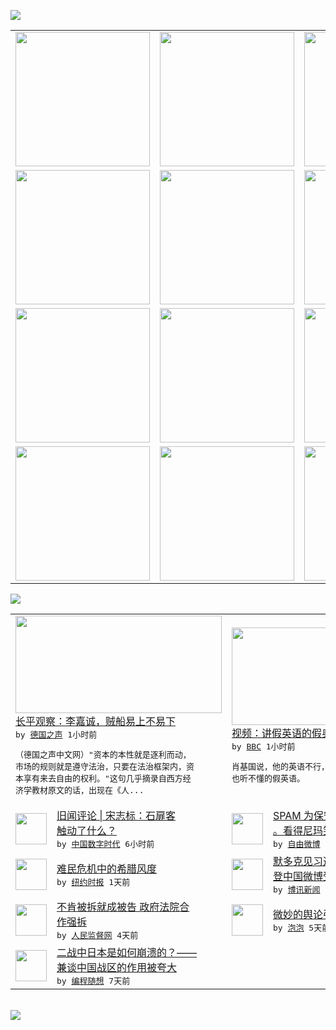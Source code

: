 

<a href="https://github.com/greatfire/z/raw/master/FreeBrowser.apk"><img src="https://raw.githubusercontent.com/greatfire/wiki/master/x/header.png" /></a><table><tr><td width="262" align="center" valign="center"><a href="https://github.com/greatfire/wiki/wiki/nyt" title="纽约时报中文网 国际纵览"><img src="https://raw.githubusercontent.com/greatfire/wiki/master/x/nyt_flag.png" width="215"/></a></td><td width="262" align="center" valign="center"><a href="https://github.com/greatfire/wiki/wiki/dw" title=""><img src="https://raw.githubusercontent.com/greatfire/wiki/master/x/dw_flag.png" width="215"/></a></td><td width="262" align="center" valign="center"><a href="https://github.com/greatfire/wiki/wiki/rmjd" title=""><img src="https://raw.githubusercontent.com/greatfire/wiki/master/x/rmjd_flag.png" width="215"/></a></td></tr><tr><td width="262" align="center" valign="center"><a href="https://github.com/paopaonetizen/website" title="泡泡 - 未经审查的互联网信息"><img src="https://raw.githubusercontent.com/greatfire/wiki/master/x/pp_flag.png" width="215"/></a></td><td width="262" align="center" valign="center"><a href="https://github.com/getlantern/mirror" title="以及自由微博和GreatFire.org官方中文论坛"><img src="https://raw.githubusercontent.com/greatfire/wiki/master/x/lantern_flag.png" width="215"/></a></td><td width="262" align="center" valign="center"><a href="https://github.com/cdtmirrors/m/" title=""><img src="https://raw.githubusercontent.com/greatfire/wiki/master/x/cdt_flag.png" width="215"/></a></td></tr><tr><td width="262" align="center" valign="center"><a href="https://github.com/program-think/blog" title="编程随想的博客"><img src="https://raw.githubusercontent.com/greatfire/wiki/master/x/pt_flag.png" width="215"/></a></td><td width="262" align="center" valign="center"><a href="https://github.com/greatfire/wiki/wiki/bbc" title=""><img src="https://raw.githubusercontent.com/greatfire/wiki/master/x/bbc_flag.png" width="215"/></a></td><td width="262" align="center" valign="center"><a href="https://github.com/freeweibo/s" title="自由微博 - 匿名和不受屏蔽的新浪微博搜索"><img src="https://raw.githubusercontent.com/greatfire/wiki/master/x/fw_flag.png" width="215"/></a></td></tr><tr><td width="262" align="center" valign="center"><a href="https://github.com/greatfire/wiki/wiki/google" title=""><img src="https://raw.githubusercontent.com/greatfire/wiki/master/x/google_flag.png" width="215"/></a></td><td width="262" align="center" valign="center"><a href="https://github.com/bxnews/boxun" title=""><img src="https://raw.githubusercontent.com/greatfire/wiki/master/x/bx_flag.png" width="215"/></a></td><td width="262" align="center" valign="center"><a href="https://github.com/greatfire/wiki/wiki/open-source" title="欢迎访问GreatFire.org开发者项目网站"><img src="https://raw.githubusercontent.com/greatfire/wiki/master/x/open-source_flag.png" width="215"/></a></td></tr></table><img src="https://raw.githubusercontent.com/greatfire/wiki/master/x/newsfeed text.png" /><table cols="4"><tr><td colspan="2" width="380"><a href="http://dw.com/p/1Gacl?maca=chi-GK-text-greatfire-all-chinese-15625-xml-mrss"><img src="http://www.dw.com/image/0,,18192333_302,00.jpg" width="330" height="156"/></a></br><a href="http://dw.com/p/1Gacl?maca=chi-GK-text-greatfire-all-chinese-15625-xml-mrss">长平观察：李嘉诚，贼船易上不易下</a></br><kbd> by <a href="http://dw.de">德国之声</a> 1小时前 </kbd></br><pre>（德国之声中文网）"资本的本性就是逐利而动，<br/>市场的规则就是遵守法治，只要在法治框架内，资<br/>本享有来去自由的权利。"这句几乎摘录自西方经<br/>济学教材原文的话，出现在《人...</pre></td><td colspan="2" width="380"><a href="http://www.bbc.com/zhongwen/simp/multimedia/2015/09/150922_vid_obama_fake"><img src="http://a.files.bbci.co.uk/worldservice/live/assets/images/2015/09/22/150922133041_obama_144x81_bbc_nocredit.jpg" width="330" height="156"/></a></br><a href="http://www.bbc.com/zhongwen/simp/multimedia/2015/09/150922_vid_obama_fake">视频：讲假英语的假奥巴马</a></br><kbd> by <a href="http://www.bbc.co.uk/zhongwen/simp">BBC</a> 1小时前 </kbd></br><pre>肖基国说，他的英语不行，但是他能在表演时讲谁<br/>也听不懂的假英语。</pre></td></tr><tr><td><img src="http://chinadigitaltimes.net/chinese/files/2015/09/%E8%83%A1%E9%80%82%E5%83%8F-245x300.jpg" width="50" height="50"/></td><td width="280"><a href="https://chinadigitaltimes.net/chinese/2015/09/%E6%97%A7%E9%97%BB%E8%AF%84%E8%AE%BA-%E5%AE%8B%E5%BF%97%E6%A0%87%EF%BC%9A%E7%9F%B3%E6%89%89%E5%AE%A2%E8%A7%A6%E5%8A%A8%E4%BA%86%E4%BB%80%E4%B9%88%EF%BC%9F/">旧闻评论 | 宋志标：石扉客<br/>触动了什么？</a></br><kbd> by <a href="http://chinadigitaltimes.net/chinese/">中国数字时代</a> 6小时前 </kbd></td><td><img src="http://ww1.sinaimg.cn/large/8f1bd71bgw1ewbam0gdqcj20hs0vkn29.jpg" width="50" height="50"/></td><td width="280"><a href="https://freeweibo.com/weibo/3889905820271225">SPAM 为保安全，截屏发了<br/>。看得尼玛笑死了～复读...</a></br><kbd> by <a href="https://freeweibo.com/">自由微博</a> 7小时前 </kbd></td></tr><tr><td><img src="http://static01.nyt.com/images/2010/09/16/opinion/Cohen_New/Cohen_New-articleInline.jpg" width="50" height="50"/></td><td width="280"><a href="https://d3qlz4p8smvoli.cloudfront.net/opinion/20150922/c22iht-edcohen22/">难民危机中的希腊风度</a></br><kbd> by <a href="http://m.cn.nytimes.com/">纽约时报</a> 1天前 </kbd></td><td><img src="https://raw.githubusercontent.com/greatfire/wiki/master/x/bx_logo.png" width="50" height="50"/></td><td width="280"><a href="http://www.boxun.com/news/gb/china/2015/09/201509222356.shtml">默多克见习近平“颠覆性”印象<br/>登中国微博受热捧</a></br><kbd> by <a href="http://www.boxun.com">博讯新闻</a> 1天前 </kbd></td></tr><tr><td><img src="http://www.rmjdw.com/uploads/allimg/150918/10352I943-0.jpg" width="50" height="50"/></td><td width="280"><a href="http://www.rmjdw.com//shehuijilu/20150918/15187.html">不肯被拆就成被告 政府法院合<br/>作强拆 </a></br><kbd> by <a href="http://www.rmjdw.com/">人民监督网</a> 4天前 </kbd></td><td><img src="https://raw.githubusercontent.com/greatfire/wiki/master/x/pp_logo.png" width="50" height="50"/></td><td width="280"><a href="https://pao-pao.net/article/626">微妙的舆论引导</a></br><kbd> by <a href="https://pao-pao.net">泡泡</a> 5天前 </kbd></td></tr><tr><td><img src="http://lh3.googleusercontent.com/xYHU6pa5mCpCHx3w7xWfjH-PC8WvxkeJmiUDw_-bRxR8MPsHdCDWB9XqGlxj-GuN5VXZTTRJYMWmZCnTpusO8CeRKpwntqwTEysXo-Dv1nP82tZP7zKkho3wgwrrEkeWtwTxOcjEUA" width="50" height="50"/></td><td width="280"><a href="http://feedproxy.google.com/~r/programthink/~3/0DBRrCw25fo/Why-did-Japan-Surrender-in-WW2.html">二战中日本是如何崩溃的？——<br/>兼谈中国战区的作用被夸大</a></br><kbd> by <a href="http://program-think.blogspot.com">编程随想</a> 7天前 </kbd></td></table></br><a href="https://github.com/greatfire/z/raw/master/FreeBrowser.apk"><img src="https://raw.githubusercontent.com/greatfire/wiki/master/x/download app.png" /></a>